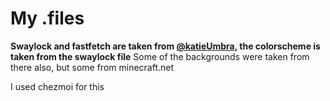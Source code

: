 # My .files

**Swaylock and fastfetch are taken from [@katieUmbra](https://github.com/katieUmbra/dotfiles), the colorscheme is taken from the swaylock file**
Some of the backgrounds were taken from there also, but some from minecraft.net

I used chezmoi for this
